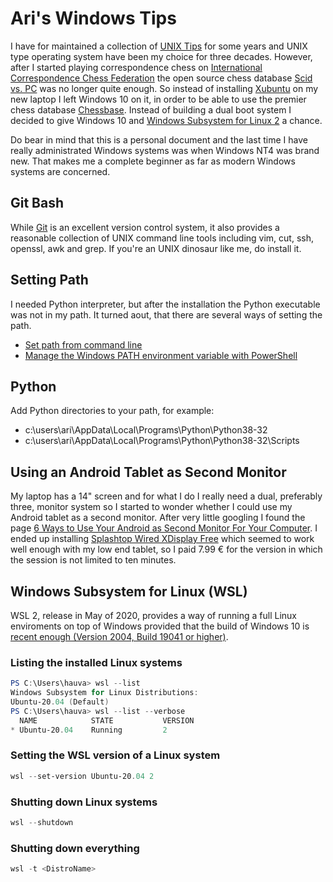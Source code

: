 # Ari's Windows Tips

I have for maintained a collection of [UNIX Tips](https://github.com/hauva69/arisunixtips) for some years 
and UNIX type operating system have been my choice for three decades. However, after I started playing 
correspondence chess on [International Correspondence Chess Federation](https://www.iccf.com/) the open 
source chess database [Scid vs. PC](http://scidvspc.sourceforge.net/) was no longer quite enough. So instead 
of installing [Xubuntu](https://xubuntu.org/) on my new laptop I left Windows 10 on it, in order to be able 
to use the premier chess database [Chessbase](https://en.chessbase.com/). Instead of building a dual boot 
system I decided to give Windows 10 and [Windows Subsystem for Linux 2](https://docs.microsoft.com/en-us/windows/wsl/install-win10)
a chance.

Do bear in mind that this is a personal document and the last time I have really administrated Windows systems was 
when Windows NT4 was brand new. That makes me a complete beginner as far as modern Windows systems are concerned.

## Git Bash

While [Git](https://git-scm.com/) is an excellent version control system, it also provides a reasonable collection
of UNIX command line tools including vim, cut, ssh, openssl, awk and grep. If you're an UNIX dinosaur like me, do install it.

## Setting Path

I needed Python interpreter, but after the installation the Python executable was not in my path. It turned aout, that 
there are several ways of setting the path.

- [Set path from command line](https://www.windows-commandline.com/set-path-command-line/)
- [Manage the Windows PATH environment variable with PowerShell](https://searchitoperations.techtarget.com/answer/Manage-the-Windows-PATH-environment-variable-with-PowerShell)

## Python

Add Python directories to your path, for example:

- c:\users\ari\AppData\Local\Programs\Python\Python38-32
- c:\users\ari\AppData\Local\Programs\Python\Python38-32\Scripts

## Using an Android Tablet as Second Monitor

My laptop has a 14" screen and for what I do I really need a dual, preferably three, monitor system so I started to wonder whether I could use my Android tablet as a second monitor. After very little googling I found the page [6 Ways to Use Your Android as Second Monitor For Your Computer](https://techwiser.com/use-your-android-as-second-monitor/). I ended up installing [Splashtop Wired XDisplay Free](https://play.google.com/store/apps/details?id=com.splashtop.xdisplay.wired.free) which seemed to work well enough with my low end tablet, so I paid 7.99 € for the version in which the session is not limited to ten minutes.

## Windows Subsystem for Linux (WSL)

WSL 2, release in May of 2020, provides a way of running a full Linux
enviroments on top of Windows provided that the build of Windows 10 is
[recent enough (Version 2004, Build 19041 or
higher)](https://docs.microsoft.com/en-us/windows/wsl/wsl2-index).

### Listing the installed Linux systems

```powershell
PS C:\Users\hauva> wsl --list
Windows Subsystem for Linux Distributions:
Ubuntu-20.04 (Default)
PS C:\Users\hauva> wsl --list --verbose
  NAME            STATE           VERSION
* Ubuntu-20.04    Running         2
```

### Setting the WSL version of a Linux system

```powershell
wsl --set-version Ubuntu-20.04 2
```

### Shutting down Linux systems

```powershell
wsl --shutdown
```

### Shutting down everything

```powershell
wsl -t <DistroName>
```


